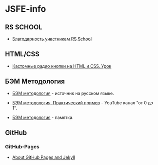 # JSFE-info

## RS SCHOOL ##
- [Благодарность участникам RS School](https://app.rs.school/gratitude)

## HTML/CSS ##
- [Кастомные радио кнопки на HTML и CSS. Урок](https://www.youtube.com/watch?v=Cw6wOZNeqk0)

## БЭМ Методология ##
- [БЭМ методология](https://ru.bem.info/methodology/) - источник на русском языке.

- [БЭМ методология. Практический пример](https://www.youtube.com/watch?v=Jrjwewef_Ws&t=1359s) - YouTube канал "от 0 до 1".

- [БЭМ методология](bem-metodology.md) - памятка.


## GitHub ##
### GitHub-Pages ###

- [About GitHub Pages and Jekyll](https://docs.github.com/en/pages/setting-up-a-github-pages-site-with-jekyll/about-github-pages-and-jekyll#building-your-site-locally)

